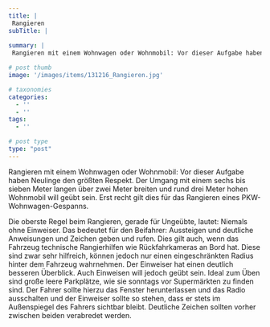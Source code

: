 ```yaml
---
title: |
 Rangieren
subTitle: |
 
summary: |
 Rangieren mit einem Wohnwagen oder Wohnmobil: Vor dieser Aufgabe haben Neulinge den größten Respekt. Der Umgang mit einem sechs bis sieben Meter langen über zwei Meter breiten und rund drei Meter hohen Wohnmobil will geübt sein. Erst recht gilt dies für das Rangieren eines PKW-Wohnwagen-Gespanns. 

# post thumb
image: '/images/items/131216_Rangieren.jpg'

# taxonomies
categories: 
  - ''
  - ''
tags:
  - ''

# post type
type: "post"
---
```


Rangieren mit einem Wohnwagen oder Wohnmobil: Vor dieser Aufgabe haben Neulinge den größten Respekt. Der Umgang mit einem sechs bis sieben Meter langen über zwei Meter breiten und rund drei Meter hohen Wohnmobil will geübt sein. Erst recht gilt dies für das Rangieren eines PKW-Wohnwagen-Gespanns. 

Die oberste Regel beim Rangieren, gerade für Ungeübte, lautet: Niemals ohne Einweiser. Das bedeutet für den Beifahrer: Aussteigen und deutliche Anweisungen und Zeichen geben und rufen. Dies gilt auch, wenn das Fahrzeug technische Rangierhilfen wie Rückfahrkameras an Bord hat. Diese sind zwar sehr hilfreich, können jedoch nur einen eingeschränkten Radius hinter dem Fahrzeug wahrnehmen. Der Einweiser hat einen deutlich besseren Überblick. Auch Einweisen will jedoch geübt sein. Ideal zum Üben sind große leere Parkplätze, wie sie sonntags vor Supermärkten zu finden sind. Der Fahrer sollte hierzu das Fenster herunterlassen und das Radio ausschalten und der Einweiser sollte so stehen, dass er stets im Außenspiegel des Fahrers sichtbar bleibt. Deutliche Zeichen sollten vorher zwischen beiden verabredet werden.